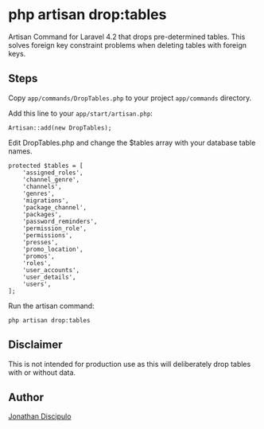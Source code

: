 php artisan drop:tables
=======================

Artisan Command for Laravel 4.2 that drops pre-determined tables. This solves foreign key constraint problems when deleting tables with foreign keys.




## Steps

Copy `app/commands/DropTables.php` to your project `app/commands` directory.

Add this line to your `app/start/artisan.php`:

    Artisan::add(new DropTables);


Edit DropTables.php and change the $tables array with your database table names.

    protected $tables = [
        'assigned_roles',
        'channel_genre',
        'channels',
        'genres',
        'migrations',
        'package_channel',
        'packages',
        'password_reminders',
        'permission_role',
        'permissions',
        'presses',
        'promo_location',
        'promos',
        'roles',
        'user_accounts',
        'user_details',
        'users',
    ];


Run the artisan command:

    php artisan drop:tables
    
    

    
## Disclaimer

This is not intended for production use as this will deliberately drop tables with or without data.




## Author

[Jonathan Discipulo](http://jondiscipulo.com/)


